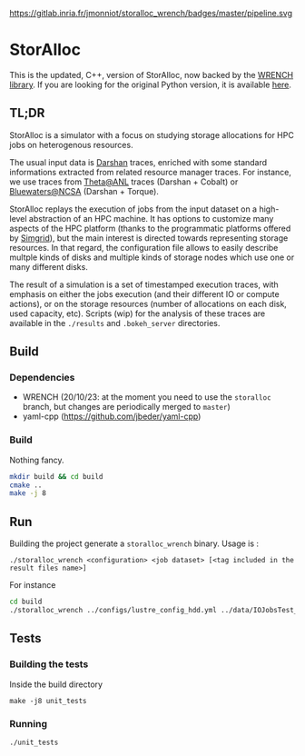 https://gitlab.inria.fr/jmonniot/storalloc_wrench/badges/master/pipeline.svg

# StorAlloc

This is the updated, C++, version of StorAlloc, now backed by the [WRENCH library](https://wrench-project.org/). If you are looking for the original Python version, it is available [here](https://github.com/hephtaicie/storalloc).

## TL;DR

StorAlloc is a simulator with a focus on studying storage allocations for HPC jobs on heterogenous resources.

The usual input data is [Darshan](https://www.mcs.anl.gov/research/projects/darshan/) traces, enriched with some standard informations extracted from related resource manager traces.
For instance, we use traces from [Theta@ANL](https://reports.alcf.anl.gov/data/index.html) traces (Darshan + Cobalt) or [Bluewaters@NCSA](https://bluewaters.ncsa.illinois.edu/data-sets) (Darshan + Torque).

StorAlloc replays the execution of jobs from the input dataset on a high-level abstraction of an HPC machine. It has options to customize many aspects of the HPC platform (thanks to the programmatic platforms offered by [Simgrid](https://simgrid.org/doc/latest/Platform_cpp.html)), but the main interest is directed towards representing storage resources. In that regard, the configuration file allows to easily describe multple kinds of disks and multiple kinds of storage nodes which use one or many different disks.

The result of a simulation is a set of timestamped execution traces, with emphasis on either the jobs execution (and their different IO or compute actions), or on the storage resources (number of allocations on each disk, used capacity, etc). Scripts (wip) for the analysis of these traces are available in the `./results` and `.bokeh_server` directories.
 
## Build

### Dependencies 

- WRENCH (20/10/23: at the moment you need to use the `storalloc` branch, but changes are periodically merged to `master`)
- yaml-cpp (https://github.com/jbeder/yaml-cpp)

### Build

Nothing fancy.

```bash
mkdir build && cd build
cmake ..
make -j 8
```

## Run

Building the project generate a `storalloc_wrench` binary. Usage is :

`./storalloc_wrench <configuration> <job dataset> [<tag included in the result files name>]`

For instance

```bash
cd build
./storalloc_wrench ../configs/lustre_config_hdd.yml ../data/IOJobsTest_6_LustreSim.yml"
```

## Tests

### Building the tests

Inside the build directory

`make -j8 unit_tests`

### Running 

`./unit_tests`
